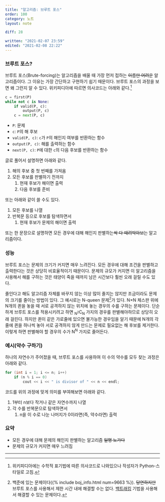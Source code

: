 ```yaml
---
title: "알고리즘: 브루트 포스"
order: 100
category: 노트
layout: note

diff: 28

written: "2021-02-07 23:59"
edited: "2021-02-08 22:22"
---
```


### 브루트 포스?

브루트 포스(Brute-forcing)는 알고리즘을 배울 때 가장 먼저 접하는 ~~이름만 어려운~~ 알고리즘이다. 그 이유는 가장 간단하고 구현하기 쉽기 때문이다. 브루트 포스의 과정을 보면 왜 그런지 알 수 있다. 위키피디아에 따르면 의사코드는 아래와 같다.[^2]

```python
c = first(P)
while not c is None:
    if valid(P, c):
        output(P, c)
    c = next(P, c)
```

- `P`: 문제
- `c`: `P`의 해 후보
- `valid(P, c)`: `c`가 `P`의 해인지 여부를 반환하는 함수
- `output(P, c)`: 해를 출력하는 함수
- `next(P, c)`: `P`에 대한 `c`의 다음 후보를 반환하는 함수

글로 풀어서 설명하면 아래와 같다.

1. 해의 후보 중 첫 번째를 가져옴
1. 모든 후보를 판별하기 전까지
   1. 현재 후보가 해이면 출력
   1. 다음 후보를 준비

또는 아래와 같이 쓸 수도 있다.

1. 모든 후보를 나열
1. 반복문 등으로 후보를 탐색하면서
   1. 현재 후보가 문제의 해이면 출력

또는 한 문장으로 설명하면 모든 경우에 대해 해인지 판별하는~~싹 다 때려박아보는~~ 알고리즘이다.

### 성능

브루트 포스는 문제의 크기가 커지면 매우 느려진다. 모든 경우에 대해 조건을 판별하고 출력한다는 것은 상당히 비효율적이기 때문이다. 문제의 규모가 커지면 이 알고리즘을 사용해서 해를 구하는 것은 태양이 죽을 때까지 남은 시간보다 훨씬 오래 걸릴 수도 있다.

줄인다고 해도 알고리즘 자체를 바꾸지 않는 이상 많이 줄지는 않지만 조금이라도 문제의 크기를 줄이는 방법이 있다. 그 예시로는 N-queen 문제[^1]가 있다. N×N 체스판 위에 N개의 퀸을 놓을 때 서로 공격하지 않는 위치에 놓는 경우의 수를 구하는 문제이다. 단순하게 브루트 포스를 적용시키려고 하면 <sub>N<sup>2</sup></sub>C<sub>N</sub> 가지의 경우를 판별해야하므로 상당히 오래 걸린다. 하지만 퀸이 같은 가로줄에 있으면 불가능한 경우임을 알기 때문에 N개의 각 줄에 퀸을 하나씩 놓아 서로 공격하지 않게 만드는 문제로 필요없는 해 후보를 제거한다. 이렇게 하면 판별해야 할 경우의 수가 N<sup>N</sup> 가지로 줄어든다.

### 예시(약수 구하기)

하나의 자연수가 주어졌을 때, 브루트 포스를 사용하여 이 수의 약수를 모두 찾는 과정은 아래와 같다. 

```cpp
for (int i = 1; i <= n; i++)
    if (n % i == 0)
        cout << i << " is divisor of " << n << endl;
```

코드를 위의 과정에 맞게 의미를 부여해보면 아래와 같다.

1. 1부터 n보다 작거나 같은 자연수까지 나열
1. 각 수를 반복문으로 탐색하면서
   1. n을 이 수로 나눈 나머지가 0이라면(즉, 약수라면) 출력

### 요약

- 모든 경우에 대해 문제의 해인지 판별하는 알고리즘 ~~일명 노가다~~
- 문제의 규모가 커지면 매우 느려짐

<hr/>

[^1]: 백준에 있는 문제이다({% include boj_info.html num=9663 %}). ~~당연하지만~~ 브루트 포스를 사용해서 제한 시간 내에 해결할 수는 없다. <a href="" class="invalid">백트래킹</a> 기법을 사용해서 해결할 수 있는 문제이다.
[^2]: 위키피디아에는 수학적 표기법에 따른 의사코드로 나와있으나 작성자가 Python-스타일로 고침.
